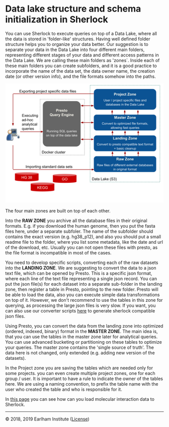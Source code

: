# Data lake structure and schema initialization in Sherlock


You can use Sherlock to execute queries on top of a Data Lake, where all the data is stored in 'folder-like' structures. 
Having well defined folder structure helps you to organize your data better.  Our suggestion 
is to separate your data in the Data Lake into four different main folders, representing different 
stages of your data and different access patterns in the Data Lake. We are calling these main folders as 'zones`.
Inside each of these main folders you can create subfolders, and it is a good practice to incorporate 
the name of the data set, the data owner name, the creation date (or other version info), and the file formats 
somehow into the paths.

![Main components of Sherlock](images/overview.svg)

The four main zones are built on top of each other.

Into the **RAW ZONE** you archive all the database files in their original formats. E.g. if you download the human 
genome, then you put the fasta files here, under a separate subfoler. The name of the subfolder should contains the 
exact version (e.g. hg38_p12), and also you should put a small readme file to the folder, where you list some metadata,
like the date and url of the download, etc. Usually you can not open these files with presto, as the file format is
incompatible in most of the cases.

You need to develop specific scripts, converting each of the raw datasets into the **LANDING ZONE**. We are suggesting 
to convert the data to a json text file, which can be opened by Presto. This is a specific json format, where each
line of the text file representing a single json record. You can put the json file(s) for each
dataset into a separate sub-folder in the landing zone, then register a table in Presto, pointing to the
new folder. Presto will be able to load the data, also you can execute simple data transformations on top of it. However, 
we don't recommend to use the tables in this zone for querying, as processing the large json files is very slow.
If you want, you can also use our converter scripts [here](https://github.com/NetBiol/sherlock/tree/master/loaders) 
to generate sherlock compatible json files.

Using Presto, you can convert the data from the landing zone into optimized (ordered, indexed, binary) format in the
**MASTER ZONE**. The main idea is, that you can use the tables in the master zone later for analytical queries. You 
can use advanced bucketing or partitioning on these tables to optimize your queries. The master zone contains the
'single source of truth'. The data here is not changed, only extended (e.g. adding new version of the datasets).

In the Project zone you are saving the tables which are needed only for some projects. you can even create multiple
project zones, one for each group / user. It is important to have a rule to indicate the owner of the tables here.
We are using a naming convention, to prefix the table name with the user who created the table and who is responsible
for it.

In [this page](loaders/load_interaction_data.md) you can see how can you load molecular interaction data to Sherlock.

---
© 2018, 2019 Earlham Institute ([License](license.md))